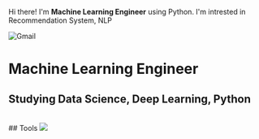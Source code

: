 
Hi there! I'm <b>Machine Learning Engineer</b> using Python.
I'm intrested in Recommendation System, NLP

<img alt='Gmail' src="https://img.shields.io/badge/-chlgudtjs9568%40gmail.com-orange">

<!--
**HyoungSunChoi/HyoungSunChoi** is a ✨ _special_ ✨ repository because its `README.md` (this file) appears on your GitHub profile.

Here are some ideas to get you started:

- 🔭 I’m currently working on Python, Data Science, Deep Learning
- 🌱 I’m currently learning ...
- 👯 I’m looking to collaborate on ...
- 🤔 I’m looking for help with ...
- 💬 Ask me about ...
- 📫 How to reach me: ...
- 😄 Pronouns: ...
- ⚡ Fun fact: ...
-->


# Machine Learning Engineer

## Studying Data Science, Deep Learning, Python

<br>
## Tools
<img src="https://img.shields.io/badge/Python-3766AB?style=flat-square&logo=Python&logoColor=white"/></a>
